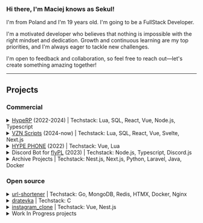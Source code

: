 ### Hi there, I'm Maciej knows as Sekul!
I'm from Poland and I'm 19 years old. I'm going to be a FullStack Developer.

I'm a motivated developer who believes that nothing is impossible with the right mindset and dedication. Growth and continuous learning are my top priorities, and I'm always eager to tackle new challenges.

I'm open to feedback and collaboration, so feel free to reach out—let's create something amazing together!

---

## Projects


### Commercial
<details>
    <summary><a href="https://discord.gg/hyperp">HypeRP</a> (2022-2024) | Techstack: Lua, SQL, React, Vue, Node.js, Typescript</summary><br/>
    HypeRP is one of the biggest polish servers (76k people) on FiveM (platform to GTA V, that allows users created their owns servers, powered by cfx.re). This project was almost maintain entirely by me. I was the first person in Poland (or almost the first) to adapt a server to be stable with more than 500 players at one time. 90% of backend code is created in lua, due to the best support on FiveM. Server uses MariaDB database, which is completely sufficient. HypeRP is consists of a lot of smaller projects (smaller, but could easily be separate projects that should not be shamed). Most of UI, I was created, is developed in React or Vue. Several side projects for HypeRP were developed in Node.js (express.js, discord.js, etc), PHP (wordpress), Docker (for some additional servers), C# (for few modding desktop apps). HypeRP was my first serious project and helps me learn a lot of things. <br/><i>This project is not longer maintained by me</i>
</details>

<details>
    <summary><a href="https://vzn-scripts.tebex.io">VZN Scripts</a> (2024-now) | Techstack: Lua, SQL, React, Vue, Svelte, Next.js</summary><br/>
    VZN Scripts is project, that I'm creating with cooperated UI Designer. Our goal is deliver the best quality scripts for FiveM (platform to GTA V, that allows users created their owns servers, powered by cfx.re). Our products is user-friendly, developer-friendly, has awesome UI. We take care of every detail during development. Our <a href="https://docs.vzn-scripts.com">documentation</a> is written in Next.js with MDX. Paid products is created with Lua on backend, due to the best support on FiveM. UI's to our products are developed with several frontend frameworks (depends on project).  
</details>

<details>
    <summary><a href="https://www.youtube.com/watch?v=kZNMlMYv_5k">HYPE PHONE</a> (2022) | Techstack: Vue, Lua</summary><br/>
    This project was almost 1:1 copy of iPhone 14 for game purposes. I'd developed this project with my friend for almost 5 months. This project was very big and has taught me a lot (that was almost 3 years ago). 
    <br/><i>This project is not longer maintained by me</i>
</details>

<details>
    <summary>Discord Bot for <a href="https://flyprova.pl">flyPL</a> (2023) | Techstack: Node.js, Typescript, Discord.js</summary><br/>
    I created a discord bot for one of the biggest virtual airlines in Poland. The goal of this bot was connect discord with their web platform (e.g. authenticating users, giving / removing roles, setting correct nicknames etc). This project was very small and quick, but fun
</details>

<details>
    <summary>Archive Projects | Techstack: Nest.js, Next.js, Python, Laravel, Java, Docker</summary><br/>
    Archive projects are projects that have been completed, worked and supported, but due to the lack of further cooperation or a change in the owners' strategy, they are no longer sustained and there is no possibility to use them. I cannot share their code due to the commerciality of the project.<br/><br/>
    <ul>
        <li>Micropayments shop for HypeRP - Techstack: SpringBoot, Next.js, Docker, Nginx<br/><br/>This project was created to optimize process of buying additions on server. Player can buy something on web, and immediately receive it on game server. Although I finished this project, it did not go into production due to the change in cfx's ToS and the ban on monetization through proprietary services. This shop was simple e-commerce shop in next.js for server side rendering, authentication with discord oauth2, admin panel to manage products, payment gateway with Przelewy24. REST API for this shop was created in SpringBoot with MySQL database</li><br/>
        <li>Course platform - Techstack: Laravel<br/><br/>This project was a platform, where users could create courses and other users could read them and learn something. This project was MVP, so code was dirty, due to time limits. I don't know what happened to the project, as I have no contact with the owners.</li><br/>
        <li>Voting app - Techstack: Nest.js, Vue, Docker, MongoDB, Nginx<br/><br/>This project was done for my school to improve the voting process for the school board of education on important issues for the school. Authentication & Authorization was done with Azure (every teacher in this school has email in Microsoft organisation). Director can create issue and all teachers can vote (approve, against, abstained). Everything real time with WebSockets. School don't use project, because of unkown reason</li><br/>
        <li>Maybe I forgot about some projects, because my whole life is coding, so I don't remember all 😄</li><br/>
    </ul>
</details>

### Open source
<details>
    <summary><a href="https://github.com/SekulDev/url-shortener">url-shortener</a> | Techstack: Go, MongoDB, Redis, HTMX, Docker, Nginx</summary><br/>
    I wanted to try something scalable and simple, so I decided to make this project. While URL shorteners might seem simple, this project serves as a playground for implementing advanced infrastructure, clean architecture, and exploring new technologies. MongoDB is scaling with replica-sets. Redis is used for caching and rate-limiting. I decided to use HTMX, because it's so simple, so try them after works with heavy javascript frameworks was awesome experience. To prevent spamming adding new urls, project uses Google ReCaptcha. Golang servers can be scalable horizontally and Nginx is used for load balancing. Working on this project was a refresher for everyday life. Project has some areas to improve, but due to the fact that it is a side project I don't care that much
    <br/>More info in repository's README</i>
</details>

<details>
    <summary><a href="https://github.com/SekulDev/dratevka">dratevka</a> | Techstack: C</summary><br/>
    After years of coding I realized, that I'd never work in low-level languages like C/C++/Rust, so I decided to try. This project is clone of game from Atari called "Dratewka - The shoemaker" (or something like that), but its console-based remake. Working with such low-level language was very hard firstly. Sometimes you have to take a step back, so done this project was a good decision imo
    <br/>More info in repository's README
</details>

<details>
    <summary><a href="https://github.com/SekulDev/instagram_clone">instagram_clone</a> | Techstack: Vue, Nest.js</summary><br/>
    One of year-end project's in my school was clone of instagram (only auth and images crud), but I decided to make almost 1:1 clone. Due to small amount of time, project hasn't any architecture or clean code. The goal was implement as much features as possible and make UI almost identical like in real Instagram. Project has a lot of areas to improve, so maybe in free time I'll make this project better
    <br/>More info in repository's README
</details>

<details>
    <summary>Work In Progress projects</summary><br/>
    <ul>
      <li><a href="https://github.com/SekulDev/learning_platform">Learning platform</a> - Techstack: Laravel, React, PostgreSQL, Docker, Nginx<br/><br/>
      This project is scalable application make with DDD, hexagonal architecture. The app is a place where teachers can create groups and share lessons for their groups (scheduler publishing lessons in specific time). Writing lessons is very enjoyable, because of full markdown editor (formatting, colourful syntax of languages, paste screenshots etc). Users receive notifications about publishing new lesson. Notifications are scalable with Pusher</li><br/>
      <li>Logs - Techstack: Java (SpringBoot), Python, ElasticSearch, PostgreSQL, Kafka<br/><br/>
      This project is scalable platform, where users can create organisations (and manage people in organisations and their permissions), send logs to them with API, search and filter logs with advanced filters. This project will be make with DDD, hexagonal architecture, CQRS and microservices. The goal of project is try to work with very scalable and distributed application. I'll use the Saga Pattern to take care of data consistency. I want to prepare AWS architecture for this distributed app
    <br/>When I finish the project, it will be open source</li>
    </ul>
</details>

